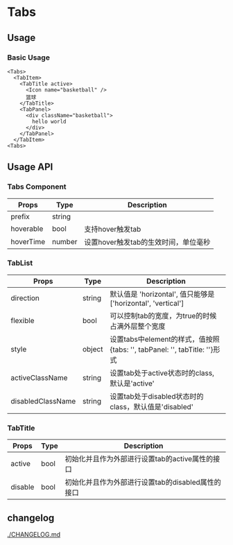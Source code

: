 # Tabs

## Usage
### Basic Usage
```
<Tabs>
  <TabItem>
    <TabTitle active>
      <Icon name="basketball" />
      篮球
    </TabTitle>
    <TabPanel>
      <div className="basketball">
        hello world
      </div>
    </TabPanel>
  </TabItem>
<Tabs>
```

## Usage API
### Tabs Component
| Props     | Type   | Description                          |
|-----------|--------|--------------------------------------|
| prefix    | string |                                      |
| hoverable | bool   | 支持hover触发tab                     |
| hoverTime | number | 设置hover触发tab的生效时间，单位毫秒 |


### TabList
| Props    | Type   | Description                                                                          |
|----------|--------|--------------------------------------------------------------------------------------|
| direction | string | 默认值是 'horizontal', 值只能够是['horizontal', 'vertical']     |
| flexible     | bool | 可以控制tab的宽度，为true的时候占满外层整个宽度 |
|style | object|设置tabs中element的样式，值按照{tabs: '', tabPanel: '',  tabTitle: ''}形式|
|activeClassName | string | 设置tab处于active状态时的class, 默认是'active' |
|disabledClassName | string | 设置tab处于disabled状态时的class，默认值是'disabled' |

### TabTitle
| Props   | Type | Description               |
|---------|------|---------------------------|
| active  | bool | 初始化并且作为外部进行设置tab的active属性的接口|
| disable | bool | 初始化并且作为外部进行设置tab的disabled属性的接口         |
## changelog

[./CHANGELOG.md](changelog)
